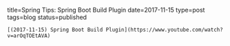
title=Spring Tips: Spring Boot Build Plugin
date=2017-11-15
type=post
tags=blog
status=published
~~~~~~
[(2017-11-15) Spring Boot Build Plugin](https://www.youtube.com/watch?v=arOqTOEtAVA) 
            